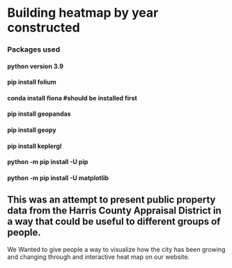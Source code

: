 # Building heatmap by year constructed
### Packages used
#### python version 3.9

#### pip install folium

#### conda install fiona #should be installed first

#### pip install geopandas

#### pip install geopy

#### pip install keplergl

#### python -m pip install -U pip

#### python -m pip install -U matplotlib

## This was an attempt to present public property data from the Harris County Appraisal District in a way that could be useful to different groups of people.

We Wanted to give people a way to visualize how the city has been growing and changing through and interactive heat map on our website.